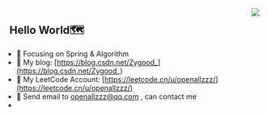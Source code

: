  <img align="right" src="https://github-readme-stats.vercel.app/api?username=Zhangyu-0427&show_icons=true&theme=radical" />
 
   ## &nbsp;&nbsp;Hello World🗺️
- :orange_book: Focusing on Spring & Algorithm
- 📖 My blog: [https://blog.csdn.net/Zygood_](https://blog.csdn.net/Zygood_)
- 🧮 My LeetCode Account: [https://leetcode.cn/u/openallzzz/](https://leetcode.cn/u/openallzzz/)
- 📧 Send email to openallzzz@qq.com , can contact me
- 


